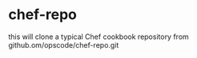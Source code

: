 chef-repo
=========

this will clone a typical Chef cookbook repository from github.om/opscode/chef-repo.git
